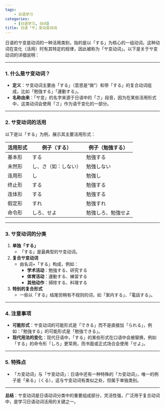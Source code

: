 ```yaml
---
tags:
    - 日语学习
categories:
    - [日语学习, 动词]
title: 日语「サ」变动变动词
---
```


日语的サ变是动词的一种活用类别，指的是以「する」为核心的一组动词。这种动词在变化（活用）时有其特定的规律，因此被称为「サ变动词」。以下是关于サ变动词的详细说明：

---

### **1. 什么是サ变动词？**

-   **定义**：サ变动词主要由「する」（意思是“做”）和带「する」的复合动词组成，比如「勉強する」「運動する」。
-   **名称由来**：「サ变」的名字来源于日语中的「さ」段音，因为在某些活用形式中，这类动词会使用「さ」作为语干变化的一部分。

---

### **2. サ变动词的活用**

以下是以「する」为例，展示其主要活用形式：

| **活用形式** | **例子（する）**     | **例子（勉強する）** |
| ------------ | -------------------- | -------------------- |
| 基本形       | する                 | 勉強する             |
| 未然形       | し、さ（如：しない） | 勉強しない           |
| 连用形       | し                   | 勉強し               |
| 终止形       | する                 | 勉強する             |
| 连体形       | する                 | 勉強する             |
| 假定形       | すれ                 | 勉強すれ             |
| 命令形       | しろ、せよ           | 勉強しろ、勉強せよ   |

---

### **3. サ变动词的分类**

1. **单独「する」**
    - 「する」是最典型的サ变动词。
2. **复合サ变动词**
    - 由名词+「する」构成，例如：
        - **学术活动**：勉強する、研究する
        - **体育活动**：運動する、練習する
        - **其他动作**：掃除する、料理する
3. **特别的复合形式**
    - 一些以「する」结尾但稍有不规则的词，如「案内する」、「電話する」。

---

### **4. 注意事项**

-   **可能形式**：サ变动词的可能形式是「できる」而不是直接加「られる」，例如：「勉強する」的可能形式是「勉強できる」。
-   **现代用法的变化**：现代日语中，「する」的某些形式在口语中会被替换，例如「する」的命令形「しろ」更常用，而书面或正式场合会使用「せよ」。

---

### **5. 特殊点**

-   「カ变动词」与「サ变动词」：日语中还有一种特殊的「カ变动词」，唯一的例子是「来る」（くる），这与サ变动词有类似之处，但属于单独类别。

---

**总结**：サ变动词是日语动词分类中的重要组成部分，灵活性强，广泛用于复合动词中，是学习日语动词活用的关键之一。

